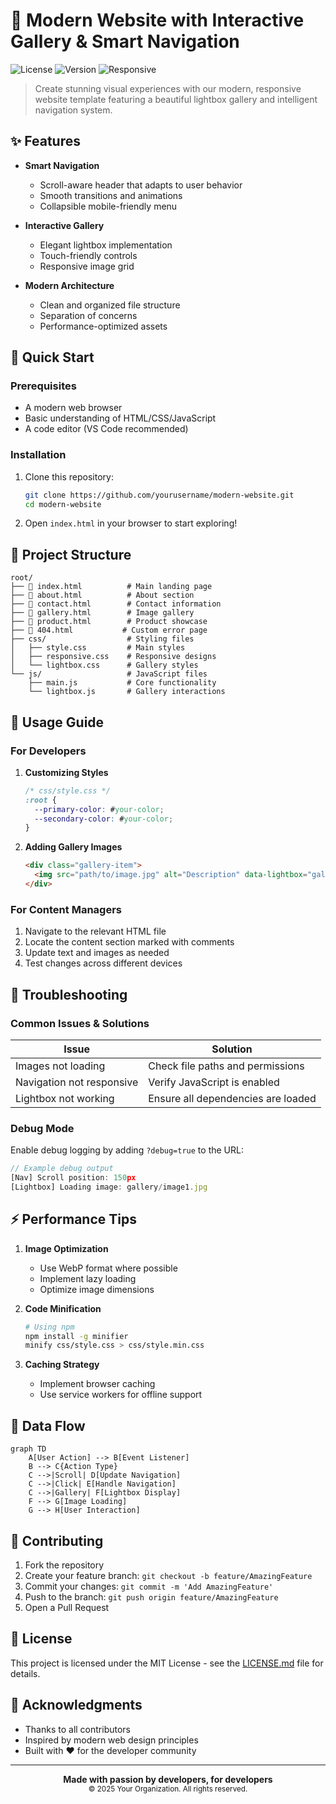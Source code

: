 # 🌟 Modern Website with Interactive Gallery & Smart Navigation

![License](https://img.shields.io/badge/license-MIT-blue.svg)
![Version](https://img.shields.io/badge/version-1.0.0-green.svg)
![Responsive](https://img.shields.io/badge/responsive-yes-success)

> Create stunning visual experiences with our modern, responsive website template featuring a beautiful lightbox gallery and intelligent navigation system.

## ✨ Features

- **Smart Navigation** 
  - Scroll-aware header that adapts to user behavior
  - Smooth transitions and animations
  - Collapsible mobile-friendly menu
  
- **Interactive Gallery**
  - Elegant lightbox implementation
  - Touch-friendly controls
  - Responsive image grid
  
- **Modern Architecture**
  - Clean and organized file structure
  - Separation of concerns
  - Performance-optimized assets

## 🎯 Quick Start

### Prerequisites

- A modern web browser
- Basic understanding of HTML/CSS/JavaScript
- A code editor (VS Code recommended)

### Installation

1. Clone this repository:
   ```bash
   git clone https://github.com/yourusername/modern-website.git
   cd modern-website
   ```

2. Open `index.html` in your browser to start exploring!

## 📁 Project Structure

```
root/
├── 📄 index.html          # Main landing page
├── 📄 about.html          # About section
├── 📄 contact.html        # Contact information
├── 📄 gallery.html        # Image gallery
├── 📄 product.html        # Product showcase
├── 📄 404.html           # Custom error page
├── css/                  # Styling files
│   ├── style.css         # Main styles
│   ├── responsive.css    # Responsive designs
│   └── lightbox.css      # Gallery styles
└── js/                   # JavaScript files
    ├── main.js           # Core functionality
    └── lightbox.js       # Gallery interactions
```

## 🚀 Usage Guide

### For Developers

1. **Customizing Styles**
   ```css
   /* css/style.css */
   :root {
     --primary-color: #your-color;
     --secondary-color: #your-color;
   }
   ```

2. **Adding Gallery Images**
   ```html
   <div class="gallery-item">
     <img src="path/to/image.jpg" alt="Description" data-lightbox="gallery">
   </div>
   ```

### For Content Managers

1. Navigate to the relevant HTML file
2. Locate the content section marked with comments
3. Update text and images as needed
4. Test changes across different devices

## 🔧 Troubleshooting

### Common Issues & Solutions

| Issue | Solution |
|-------|----------|
| Images not loading | Check file paths and permissions |
| Navigation not responsive | Verify JavaScript is enabled |
| Lightbox not working | Ensure all dependencies are loaded |

### Debug Mode

Enable debug logging by adding `?debug=true` to the URL:
```javascript
// Example debug output
[Nav] Scroll position: 150px
[Lightbox] Loading image: gallery/image1.jpg
```

## ⚡ Performance Tips

1. **Image Optimization**
   - Use WebP format where possible
   - Implement lazy loading
   - Optimize image dimensions

2. **Code Minification**
   ```bash
   # Using npm
   npm install -g minifier
   minify css/style.css > css/style.min.css
   ```

3. **Caching Strategy**
   - Implement browser caching
   - Use service workers for offline support

## 🔄 Data Flow

```mermaid
graph TD
    A[User Action] --> B[Event Listener]
    B --> C{Action Type}
    C -->|Scroll| D[Update Navigation]
    C -->|Click| E[Handle Navigation]
    C -->|Gallery| F[Lightbox Display]
    F --> G[Image Loading]
    G --> H[User Interaction]
```

## 🤝 Contributing

1. Fork the repository
2. Create your feature branch: `git checkout -b feature/AmazingFeature`
3. Commit your changes: `git commit -m 'Add AmazingFeature'`
4. Push to the branch: `git push origin feature/AmazingFeature`
5. Open a Pull Request

## 📝 License

This project is licensed under the MIT License - see the [LICENSE.md](LICENSE.md) file for details.

## 🌟 Acknowledgments

- Thanks to all contributors
- Inspired by modern web design principles
- Built with ❤️ for the developer community

---

<div align="center">
  <strong>Made with passion by developers, for developers</strong>
  <br>
  <small>© 2025 Your Organization. All rights reserved.</small>
</div>